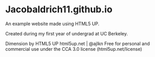 # Jacobaldrich11.github.io 

An example website made using HTML5 UP.

Created during my first year of undergrad at UC Berkeley.

Dimension by HTML5 UP
html5up.net | @ajlkn
Free for personal and commercial use under the CCA 3.0 license (html5up.net/license)
